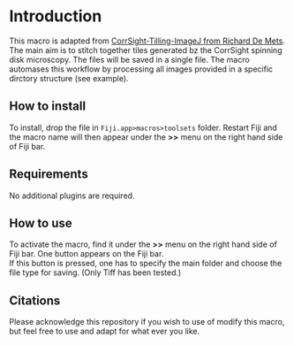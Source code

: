 # Introduction


This macro is adapted from [CorrSight-Tilling-ImageJ from Richard De Mets](https://github.com/rdemets/CorrSight-Tilling-ImageJ/tree/main). The main aim is to stitch together tiles generated bz the CorrSight spinning disk microscopy. The files will be saved in a single file. The macro automases this workflow by processing all images provided in a specific dirctory structure (see example).

## How to install

To install, drop the file in `Fiji.app>macros>toolsets` folder. Restart Fiji and the macro name will then appear under the **>>** menu on the right hand side of Fiji bar.

## Requirements

No additional plugins are required.

## How to use

To activate the macro, find it under the **>>** menu on the right hand side of Fiji bar. One button appears on the Fiji bar. 
<br>If this button is pressed, one has to specify the main folder and choose the file type for saving. (Only Tiff has been tested.)


## Citations

Please acknowledge this repository if you wish to use of modify this macro, but feel free to use and adapt for what ever you like.

